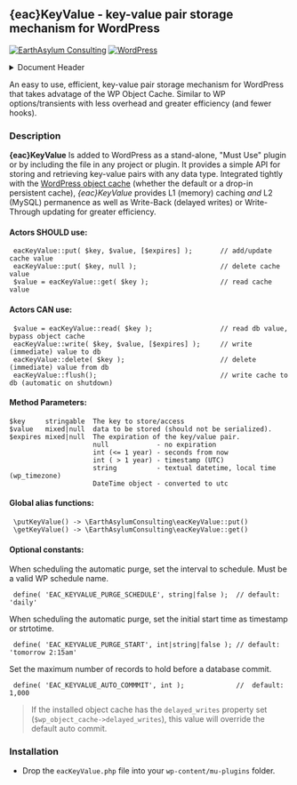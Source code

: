 ## {eac}KeyValue - key-value pair storage mechanism for WordPress
[![EarthAsylum Consulting](https://img.shields.io/badge/EarthAsylum-Consulting-0?&labelColor=6e9882&color=707070)](https://earthasylum.com/)
[![WordPress](https://img.shields.io/badge/WordPress-Plugins-grey?logo=wordpress&labelColor=blue)](https://wordpress.org/plugins/search/EarthAsylum/)


<details><summary>Document Header</summary>

Plugin URI:             https://github.com/EarthAsylum/eacKeyValue  
Author:                 [EarthAsylum Consulting](https://www.earthasylum.com)  
Stable tag:             1.0.0  
Last Updated:           06-Jun-2025  
Requires at least:      5.8  
Tested up to:           6.8  
Requires PHP:           8.1  
Contributors:           [earthasylum](https://github.com/earthasylum),[kevinburkholder](https://profiles.wordpress.org/kevinburkholder)  
License:                GPLv3 or later  
License URI:            https://www.gnu.org/licenses/gpl.html  
GitHub URI:             https://github.com/EarthAsylum/eacKeyValue  

</details>

An easy to use, efficient, key-value pair storage mechanism for WordPress that takes advatage of the WP Object Cache.
Similar to WP options/transients with less overhead and greater efficiency (and fewer hooks).

### Description

**{eac}KeyValue** Is added to WordPress as a stand-alone, "Must Use" plugin or by including the file in any project or plugin. It provides a simple API for storing and retrieving key-value pairs with any data type. Integrated tightly with the [WordPress object cache](https://developer.wordpress.org/reference/classes/wp_object_cache/) (whether the default or a drop-in persistent cache), _{eac}KeyValue_ provides L1 (memory) caching _and_ L2 (MySQL) permanence as well as Write-Back (delayed writes) or Write-Through updating for greater efficiency.

#### Actors SHOULD use:

     eacKeyValue::put( $key, $value, [$expires] );       // add/update cache value
     eacKeyValue::put( $key, null );                     // delete cache value
     $value = eacKeyValue::get( $key );                  // read cache value

#### Actors CAN use:

     $value = eacKeyValue::read( $key );                 // read db value, bypass object cache
     eacKeyValue::write( $key, $value, [$expires] );     // write (immediate) value to db
     eacKeyValue::delete( $key );                        // delete (immediate) value from db
     eacKeyValue::flush();                               // write cache to db (automatic on shutdown)

#### Method Parameters:

    $key     stringable  The key to store/access
    $value   mixed|null  data to be stored (should not be serialized).
    $expires mixed|null  The expiration of the key/value pair.
                         null            - no expiration
                         int (<= 1 year) - seconds from now
                         int ( > 1 year) - timestamp (UTC)
                         string          - textual datetime, local time (wp_timezone)
                         DateTime object - converted to utc

#### Global alias functions:

     \putKeyValue() -> \EarthAsylumConsulting\eacKeyValue::put()
     \getKeyValue() -> \EarthAsylumConsulting\eacKeyValue::get()

#### Optional constants:

When scheduling the automatic purge, set the interval to schedule. Must be a valid WP schedule name.

     define( 'EAC_KEYVALUE_PURGE_SCHEDULE', string|false );  // default: 'daily'

When scheduling the automatic purge, set the initial start time as timestamp or strtotime.

     define( 'EAC_KEYVALUE_PURGE_START', int|string|false ); // default: 'tomorrow 2:15am'

Set the maximum number of records to hold before a database commit.
 
     define( 'EAC_KEYVALUE_AUTO_COMMMIT', int );             //  default: 1,000

>   If the installed object cache has the `delayed_writes` property set (`$wp_object_cache->delayed_writes`), this value will override the default auto commit.


### Installation

-   Drop the `eacKeyValue.php` file into your `wp-content/mu-plugins` folder.


